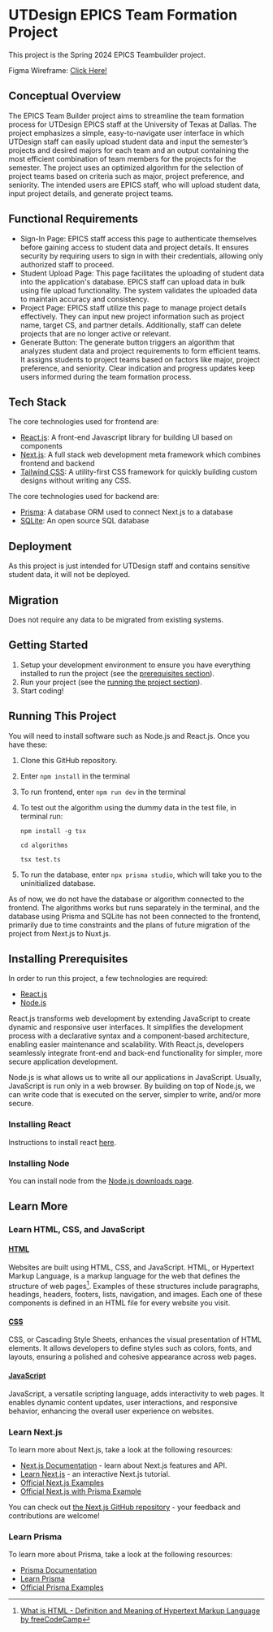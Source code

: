 
# UTDesign EPICS Team Formation Project


This project is the Spring 2024 EPICS Teambuilder project. 



Figma Wireframe: [Click Here!](https://www.figma.com/file/pQIawhFYojSBtXk5qAHGEz/Wireframe?type=design&node-id=0%3A1&mode=design&t=zdtVvztLlWfwChsV-1)


## Conceptual Overview

The EPICS Team Builder project aims to streamline the team formation process for UTDesign EPICS staff at the University of Texas at Dallas. The project emphasizes a simple, easy-to-navigate user interface in which UTDesign staff can easily upload student data and input the semester’s projects and desired majors for each team and an output containing the most efficient combination of team members for the projects for the semester. The project uses an optimized algorithm for the selection of project teams based on criteria such as major, project preference, and seniority. The intended users are EPICS staff, who will upload student data, input project details, and generate project teams.

## Functional Requirements
- Sign-In Page: EPICS staff access this page to authenticate themselves before gaining access to student data and project details. It ensures security by requiring users to sign in with their credentials, allowing only authorized staff to proceed.
- Student Upload Page: This page facilitates the uploading of student data into the application's database. EPICS staff can upload data in bulk using file upload functionality. The system validates the uploaded data to maintain accuracy and consistency.
- Project Page: EPICS staff utilize this page to manage project details effectively. They can input new project information such as project name, target CS, and partner details. Additionally, staff can delete projects that are no longer active or relevant.
- Generate Button: The generate button triggers an algorithm that analyzes student data and project requirements to form efficient teams. It assigns students to project teams based on factors like major, project preference, and seniority. Clear indication and progress updates keep users informed during the team formation process.

## Tech Stack
The core technologies used for frontend are:
- [React.js](https://www.react.dev): A front-end Javascript library for building UI based on components
- [Next.js](https://nextjs.org): A full stack web development meta framework which combines frontend and backend
- [Tailwind CSS](https://tailwindcss.com/): A utility-first CSS framework for quickly building custom designs without writing any CSS.

The core technologies used for backend are:
- [Prisma](https://prisma.io): A database ORM used to connect Next.js to a database
- [SQLite](https://www.sqlite.org/): An open source SQL database

## Deployment
As this project is just intended for UTDesign staff and contains sensitive student data, it will not be deployed. 

## Migration
Does not require any data to be migrated from existing systems. 

## Getting Started

1. Setup your development environment to ensure you have everything installed to run the project (see the [prerequisites section](#prerequisites)).
2. Run your project (see the [running the project section](#running-this-project)).
3. Start coding!
   


## Running This Project
You will need to install software such as Node.js and React.js. Once you have these: 
1. Clone this GitHub repository.
2. Enter `npm install` in the terminal
3. To run frontend, enter `npm run dev` in the terminal
4. To test out the algorithm using the dummy data in the test file, in terminal run:

      `npm install -g tsx`

      `cd algorithms`
  
      `tsx test.ts`
  
5. To run the database, enter `npx prisma studio`, which will take you to the uninitialized database.

As of now, we do not have the database or algorithm connected to the frontend. The algorithms works but runs separately in the terminal, and the database using Prisma and SQLite has not been connected to the frontend, primarily due to time constraints and the plans of future migration of the project from Next.js to Nuxt.js.



## Installing Prerequisites

In order to run this project, a few technologies are required:

- [React.js](https://www.react.dev)
- [Node.js](https://nodejs.org)

React.js transforms web development by extending JavaScript to create dynamic and responsive user interfaces. It simplifies the development process with a declarative syntax and a component-based architecture, enabling easier maintenance and scalability. With React.js, developers seamlessly integrate front-end and back-end functionality for simpler, more secure application development.

Node.js is what allows us to write all our applications in JavaScript. Usually, JavaScript is run only in a web browser. By building on top of Node.js, we can write code that is executed on the server, simpler to write, and/or more secure.

### Installing React

Instructions to install react [here](https://kinsta.com/knowledgebase/install-react/).

### Installing Node

You can install node from the [Node.js downloads page](https://nodejs.org/en/download). 

## Learn More

### Learn HTML, CSS, and JavaScript

#### [HTML](https://www.freecodecamp.org/news/the-html-handbook/)

Websites are built using HTML, CSS, and JavaScript. HTML, or Hypertext Markup Language, is a markup language for the web that defines the structure of web pages[^1]. Examples of these structures include paragraphs, headings, headers, footers, lists, navigation, and images. Each one of these components is defined in an HTML file for every website you visit.

[^1]: [What is HTML - Definition and Meaning of Hypertext Markup Language by freeCodeCamp](https://www.freecodecamp.org/news/what-is-html-definition-and-meaning/)

#### [CSS](https://www.freecodecamp.org/news/the-css-handbook-a-handy-guide-to-css-for-developers-b56695917d11/)

CSS, or Cascading Style Sheets, enhances the visual presentation of HTML elements. It allows developers to define styles such as colors, fonts, and layouts, ensuring a polished and cohesive appearance across web pages.

#### [JavaScript](https://www.freecodecamp.org/news/the-complete-javascript-handbook-f26b2c71719c/)

JavaScript, a versatile scripting language, adds interactivity to web pages. It enables dynamic content updates, user interactions, and responsive behavior, enhancing the overall user experience on websites.

### Learn Next.js

To learn more about Next.js, take a look at the following resources:

- [Next.js Documentation](https://nextjs.org/docs) - learn about Next.js features and API.
- [Learn Next.js](https://nextjs.org/learn) - an interactive Next.js tutorial.
- [Official Next.js Examples](https://github.com/vercel/next.js/tree/canary/examples)
- [Official Next.js with Prisma Example](https://github.com/prisma/prisma-examples/tree/latest/typescript/rest-nextjs-api-routes)

You can check out [the Next.js GitHub repository](https://github.com/vercel/next.js/) - your feedback and contributions are welcome!

### Learn Prisma

To learn more about Prisma, take a look at the following resources:

- [Prisma Documentation](https://www.prisma.io/docs)
- [Learn Prisma](https://www.prisma.io/learn)
- [Official Prisma Examples](https://github.com/prisma/prisma-examples)

